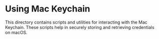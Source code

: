 # Using Mac Keychain

This directory contains scripts and utilities for interacting with the Mac Keychain. These scripts help in securely storing and retrieving credentials on macOS.

